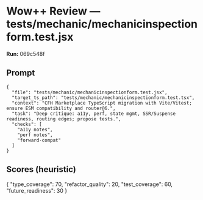 # Wow++ Review — tests/mechanic/mechanicinspectionform.test.jsx

**Run:** 069c548f

## Prompt

```
{
  "file": "tests/mechanic/mechanicinspectionform.test.jsx",
  "target_ts_path": "tests/mechanic/mechanicinspectionform.test.tsx",
  "context": "CFH Marketplace TypeScript migration with Vite/Vitest; ensure ESM compatibility and router@6.",
  "task": "Deep critique: a11y, perf, state mgmt, SSR/Suspense readiness, routing edges; propose tests.",
  "checks": [
    "a11y notes",
    "perf notes",
    "forward-compat"
  ]
}
```

## Scores (heuristic)

{
  "type_coverage": 70,
  "refactor_quality": 20,
  "test_coverage": 60,
  "future_readiness": 30
}
